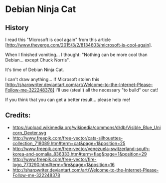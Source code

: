 # Debian Ninja Cat

## History

I read this "Microsoft is cool again" from this article [http://www.theverge.com/2015/3/2/8134603/microsoft-is-cool-again].

When I finished vomiting... I thought: "Nothing can be more cool than Debian... except Chuck Norris".

It's time of Debian Ninja Cat.

I can't draw anything... If Microsoft stolen this [http://sharpwriter.deviantart.com/art/Welcome-to-the-Internet-Please-Follow-me-322248378] I'll use (steal!) all the necessary "to build" our cat!

If you think that you can get a better result... please help me!

## Credits:

- https://upload.wikimedia.org/wikipedia/commons/d/db/Visible_Blue_Unicorn_Dexter.svg
- http://www.freepik.com/free-vector/cats-silhouettes-collection_718089.htm#term=cat&page=1&position=25
- http://www.freepik.com/free-vector/venezuela-switzerland-south-korea-and-somalia_836333.htm#term=flag&page=1&position=29
- http://www.freepik.com/free-vector/fire-logo_773290.htm#term=fire&page=1&position=16
- http://sharpwriter.deviantart.com/art/Welcome-to-the-Internet-Please-Follow-me-322248378
